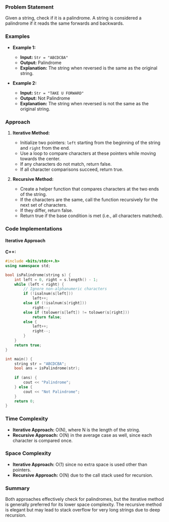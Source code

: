 ### Problem Statement
Given a string, check if it is a palindrome. A string is considered a palindrome if it reads the same forwards and backwards.

### Examples
- **Example 1:**
  - **Input:** `Str = "ABCDCBA"`
  - **Output:** Palindrome
  - **Explanation:** The string when reversed is the same as the original string.
  
- **Example 2:**
  - **Input:** `Str = "TAKE U FORWARD"`
  - **Output:** Not Palindrome
  - **Explanation:** The string when reversed is not the same as the original string.

### Approach

1. **Iterative Method:**
   - Initialize two pointers: `left` starting from the beginning of the string and `right` from the end.
   - Use a loop to compare characters at these pointers while moving towards the center.
   - If any characters do not match, return false.
   - If all character comparisons succeed, return true.

2. **Recursive Method:**
   - Create a helper function that compares characters at the two ends of the string.
   - If the characters are the same, call the function recursively for the next set of characters.
   - If they differ, return false.
   - Return true if the base condition is met (i.e., all characters matched).

### Code Implementations

#### Iterative Approach

**C++:**
```cpp
#include <bits/stdc++.h>
using namespace std;

bool isPalindrome(string s) {
    int left = 0, right = s.length() - 1;
    while (left < right) {
        // Ignore non-alphanumeric characters
        if (!isalnum(s[left])) 
            left++;
        else if (!isalnum(s[right])) 
            right--;
        else if (tolower(s[left]) != tolower(s[right])) 
            return false;
        else {
            left++;
            right--;
        }
    }
    return true;
}

int main() {
    string str = "ABCDCBA";
    bool ans = isPalindrome(str);
    
    if (ans) {
        cout << "Palindrome";
    } else {
        cout << "Not Palindrome";
    }
    return 0;
}
```

### Time Complexity
- **Iterative Approach:** O(N), where N is the length of the string.
- **Recursive Approach:** O(N) in the average case as well, since each character is compared once.

### Space Complexity
- **Iterative Approach:** O(1) since no extra space is used other than pointers.
- **Recursive Approach:** O(N) due to the call stack used for recursion.

### Summary
Both approaches effectively check for palindromes, but the iterative method is generally preferred for its lower space complexity. The recursive method is elegant but may lead to stack overflow for very long strings due to deep recursion.